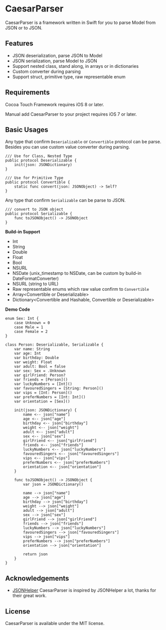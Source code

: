 # CaesarParser

CaesarParser is a framework written in Swift for you to parse Model from JSON or to JSON.

## Features

* JSON deserialization, parse JSON to Model
* JSON serialization, parse Model to JSON
* Support nested class, stand along, in arrays or in dictionaries
* Custom converter during parsing
* Support struct, primitive type, raw representable enum

## Requirements

Cocoa Touch Framework requires iOS 8 or later.

Manual add CaesarParser to your project requires iOS 7 or later.

## Basic Usages

Any type that confirm `Deserializable` or `Convertible` protocol can be parse. Besides you can use custom value converter during parsing.

```
/// Use for Class, Nested Type
public protocol Deserializable {
    init(json: JSONDictionary)
}

/// Use for Primitive Type
public protocol Convertible {
    static func convert(json: JSONObject) -> Self?
}
```

Any type that confirm `Serializable` can be parse to JSON.

```
/// convert to JSON object
public protocol Serializable {
    func toJSONObject() -> JSONObject
}
```

**Build-in Support**

* Int
* String
* Double
* Float
* Bool
* NSURL
* NSDate (unix_timestamp to NSDate, can be custom by build-in DateFormatConverter)
* NSURL (string to URL)
* Raw representable enums which raw value confirm to `Convertible`
* Array\<Convertible or Deserializable\>
* Dictionary\<Convertible and Hashable, Convertible or Deserializable\>

**Demo Code**


```
enum Sex: Int {
	case Unknown = 0
	case Male = 1
	case Female = 2
}

class Person: Deserializable, Serializable {
    var name: String
    var age: Int
    var birthday: Double
    var weight: Float
    var adult: Bool = false
    var sex: Sex = .Unknown
    var girlFriend: Person?
    var friends = [Person]()
    var luckyNumbers = [Int]()
    var favouredSingers = [String: Person]()
    var vips = [Int: Person]()
    var preferNumbers = [Int: Int]()
    var orientation = [Sex]()

    init(json: JSONDictionary) {
        name <-- json["name"]
        age <-- json["age"]
        birthday <-- json["birthday"]
        weight <-- json["weight"]
        adult <-- json["adult"]
        sex <-- json["sex"]
        girlFriend <-- json["girlFriend"]
        friends <-- json["friends"]
        luckyNumbers <-- json["luckyNumbers"]
        favouredSingers <-- json["favouredSingers"]
        vips <-- json["vips"]
        preferNumbers <-- json["preferNumbers"]
        orientation <-- json["orientation"]
    }

    func toJSONObject() -> JSONObject {
        var json = JSONDictionary()

        name --> json["name"]
        age --> json["age"]
        birthday --> json["birthday"]
        weight --> json["weight"]
        adult --> json["adult"]
        sex --> json["sex"]
        girlFriend --> json["girlFriend"]
        friends --> json["friends"]
        luckyNumbers --> json["luckyNumbers"]
        favouredSingers --> json["favouredSingers"]
        vips --> json["vips"]
        preferNumbers --> json["preferNumbers"]
        orientation --> json["orientation"]

        return json
    }
}

```

## Acknowledgements
* [JSONHelper](https://github.com/isair/JSONHelper) CaesarParser is inspired by JSONHelper a lot, thanks for their great work.

## License
CaesarParser is available under the MIT license.